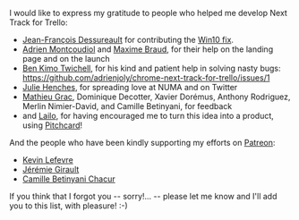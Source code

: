 I would like to express my gratitude to people who helped me develop Next Track for Trello:

- [Jean-François Dessureault](http://github.com/JeffDess) for contributing the [Win10 fix](https://github.com/adrienjoly/chrome-next-step-for-trello/pull/26).
- [Adrien Montcoudiol](http://twitter.com/adrienm) and [Maxime Braud](http://twitter.com/mxbraud), for their help on the landing page and on the launch
- [Ben Kimo Twichell](http://www.iambent.com/), for his kind and patient help in solving nasty bugs: https://github.com/adrienjoly/chrome-next-track-for-trello/issues/1
- [Julie Henches](https://twitter.com/j_henches), for spreading love at NUMA and on Twitter
- [Mathieu Grac](http://www.mathieugrac.com/), Dominique Decotter, Xavier Dorémus, Anthony Rodriguez, Merlin Nimier-David, and Camille Betinyani, for feedback
- and [Lailo](https://twitter.com/lailo_ch), for having encouraged me to turn this idea into a product, using [Pitchcard](http://pitchcard.io)!

And the people who have been kindly supporting my efforts on [Patreon](https://www.patreon.com/adrienjoly):

- [Kevin Lefevre](https://www.patreon.com/user?u=4535157)
- [Jérémie Girault](https://www.patreon.com/user?u=4535051)
- [Camille Betinyani Chacur](https://www.patreon.com/user?u=4534824)

If you think that I forgot you -- sorry!... -- please let me know and I'll add you to this list, with pleasure! :-)
